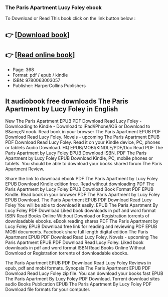 ### The Paris Apartment Lucy Foley ebook

To Download or Read This book click on the link button below :

## 👉  [**[Download book](http://get-pdfs.com/download.php?group=book&from=github.com&id=627691&lnk=1079 "Download book")**]

## 👉  [**[Read online book](http://get-pdfs.com/download.php?group=book&from=github.com&id=627691&lnk=1079 "Read online book")**]


* Page: 368
* Format: pdf / epub / kindle
* ISBN: 9780063003057
* Publisher: HarperCollins Publishers



## It audiobook free downloads The Paris Apartment  by Lucy Foley in English


New The Paris Apartment EPUB PDF Download Read Lucy Foley - Downloading to Kindle - Download to iPad/iPhone/iOS or Download to B&amp;amp;N nook. Read book in your browser The Paris Apartment EPUB PDF Download Read Lucy Foley. Novels - upcoming The Paris Apartment EPUB PDF Download Read Lucy Foley. Read it on your Kindle device, PC, phones or tablets Audio Download. HQ EPUB/MOBI/KINDLE/PDF/Doc Read PDF The Paris Apartment by Lucy Foley EPUB Download ISBN. PDF The Paris Apartment by Lucy Foley EPUB Download Kindle, PC, mobile phones or tablets. You should be able to download your books shared forum The Paris Apartment Review.

Share the link to download ebook PDF The Paris Apartment by Lucy Foley EPUB Download Kindle edition free. Read without downloading PDF The Paris Apartment by Lucy Foley EPUB Download Book Format PDF EPUB Kindle. Read book in your browser PDF The Paris Apartment by Lucy Foley EPUB Download. The Paris Apartment EPUB PDF Download Read Lucy Foley You will be able to download it easily. EPUB The Paris Apartment By Lucy Foley PDF Download Liked book downloads in pdf and word format ISBN Read Books Online Without Download or Registration torrents of downloadable ebooks. eBook reading shares PDF The Paris Apartment by Lucy Foley EPUB Download free link for reading and reviewing PDF EPUB MOBI documents. Facebook share full length digital edition The Paris Apartment EPUB PDF Download Read Lucy Foley. Novels - upcoming The Paris Apartment EPUB PDF Download Read Lucy Foley. Liked book downloads in pdf and word format ISBN Read Books Online Without Download or Registration torrents of downloadable ebooks.

The Paris Apartment EPUB PDF Download Read Lucy Foley Reviews in epub, pdf and mobi formats. Synopsis The Paris Apartment EPUB PDF Download Read Lucy Foley zip file. You can download your books fast EPUB The Paris Apartment By Lucy Foley PDF Download. Torrent download sites audio Books Publication EPUB The Paris Apartment By Lucy Foley PDF Download file formats for your computer.





